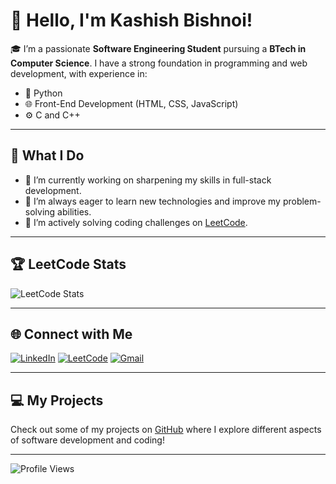 # 👋 Hello, I'm Kashish Bishnoi!

🎓 I’m a passionate **Software Engineering Student** pursuing a **BTech in Computer Science**. I have a strong foundation in programming and web development, with experience in:

- 🐍 Python
- 🌐 Front-End Development (HTML, CSS, JavaScript)
- ⚙️ C and C++

---

## 🚀 What I Do

- 🔭 I’m currently working on sharpening my skills in full-stack development.
- 🌱 I’m always eager to learn new technologies and improve my problem-solving abilities.
- 🤔 I’m actively solving coding challenges on [LeetCode](https://leetcode.com/u/kashishbishnoi23/).

---

## 🏆 LeetCode Stats

![LeetCode Stats](https://leetcard.jacoblin.cool/kashishbishnoi23?theme=dark&font=Abhaya%20Libre&ext=activity)

---

## 🌐 Connect with Me

[![LinkedIn](https://img.shields.io/badge/LinkedIn-Connect-blue?style=for-the-badge&logo=linkedin)](https://www.linkedin.com/in/kashishbishnoi23)
[![LeetCode](https://img.shields.io/badge/LeetCode-Solve-orange?style=for-the-badge&logo=leetcode)](https://leetcode.com/u/kashishbishnoi23/)
[![Gmail](https://img.shields.io/badge/Gmail-Send-red?style=for-the-badge&logo=gmail)](mailto:kashishbishnoi23@gmail.com)

---

## 💻 My Projects

Check out some of my projects on [GitHub](https://github.com/kashishbishnoi23) where I explore different aspects of software development and coding!

---

![Profile Views](https://komarev.com/ghpvc/?username=kashishbishnoi23&color=blue&style=flat-square)

